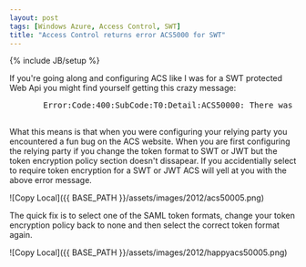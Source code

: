 ```yaml
---
layout: post
tags: [Windows Azure, Access Control, SWT]
title: "Access Control returns error ACS5000 for SWT"
---
```

{% include JB/setup %}


If you're going along and configuring ACS like I was for a SWT protected Web Api you might find yourself getting this crazy message:

<p>
  <script src="https://gist.github.com/3428072.js?file=ACS50005"> </script>
  <noscript>
    <pre>
       Error:Code:400:SubCode:T0:Detail:ACS50000: There was an error issuing a token. ACS50005: Token encryption is required but no encrypting certificate is configured for the relying party.
    </pre>
  </noscript>
</p>

What this means is that when you were configuring your relying party you encountered a fun bug on the ACS website. When you are first configuring the relying party if you change the token format to SWT or JWT but the token encryption policy section doesn't dissapear. If you accidentially select to require token encryption for a SWT or JWT ACS will yell at you with the above error message.

![Copy Local]({{ BASE_PATH }}/assets/images/2012/acs50005.png)

The quick fix is to select one of the SAML token formats, change your token encryption policy back to none and then select the correct token format again.

![Copy Local]({{ BASE_PATH }}/assets/images/2012/happyacs50005.png)